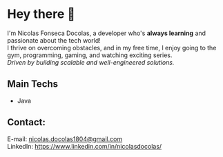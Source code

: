 # Hey there 👋
I'm Nicolas Fonseca Docolas, a developer who's **always learning** and passionate about the tech world! <br>
I thrive on overcoming obstacles, and in my free time, I enjoy going to the gym, programming, gaming, and watching exciting series. <br>
*Driven by building scalable and well-engineered solutions.*

## Main Techs
- Java

## Contact: 
E-mail: nicolas.docolas1804@gmail.com<br>
LinkedIn: https://www.linkedin.com/in/nicolasdocolas/
